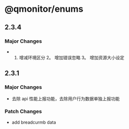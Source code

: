 # @qmonitor/enums

## 2.3.4

### Major Changes

-   1. 增减环境区分 2。 增加错误忽略 3。 增加资源大小设定

## 2.3.1

### Major Changes

-   去除 api 性能上报功能，去除用户行为数据单独上报功能

### Patch Changes

-   add breadcurmb data

